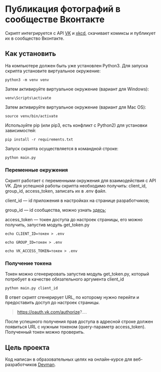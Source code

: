 # Публикация фотографий в сообществе Вконтакте 
Скрипт интегрируется с API [VK](https://vk.com/dev/manuals) и [xkcd](https://xkcd.com/json.html), скачивает комиксы и публикует их в сообщество Вконтакте. 

## Как установить  
На компьютере должен быть уже установлен Python3. Для запуска скрипта установите виртуальное окружение: 

``` 
python3 -m venv venv 
```

Затем активируйте виртуальное окружение (вариант для Windows):

``` 
venv\Scripts\activate 
```

Затем активируйте виртуальное окружение (вариант для Mac OS):

``` 
source venv/bin/activate
```

Используйте pip (или pip3, есть конфликт с Python2) для установки зависимостей: 

```
pip install -r requirements.txt
``` 
Запуск скрипта осуществляется в командной строке: 

```
python main.py
```

### Переменные окружения

Скрипт работает с переменными окружения для взаимодействия с API VK. Для успешной работы скрипта необходимо получить: client_id, group_id, access_token, записать их в .env файл. 

client_id — id приложения в настройках на странице разработчиков;

group_id — id сообщества, можно узнать [здесь](https://regvk.com/id/);

access_token — токен доступа до настроек страницы, его можно получить, запустив модуль get_token.py

```
echo CLIENT_ID=токен > .env
``` 

```
echo GROUP_ID=токен > .env
``` 

```
echo VK_ACCESS_TOKEN=токен > .env
``` 
### Получение токена
Токен можно сгенерировать запустив модуль get_token.py, который потребует в качестве обязательного аргумента client_id

```
python main.py client_id
```

В ответ скрипт сгенерирует URL, по которому нужно перейти и предоставить доступ до настроек страницы. 


> https://oauth.vk.com/authorize?....


После успешного получения прав доступа в адресной строке должен появиться URL с нужным токеном (query-параметр access_token). Полученный токен можно проверить.  

## Цель проекта
Код написан в образовательных целях на онлайн-курсе для веб-разработчиков [Devman](https://dvmn.org/modules/). 
